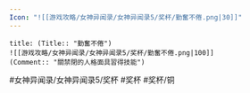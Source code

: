 ```yaml
---
Icon: "![[游戏攻略/女神异闻录/女神异闻录5/奖杯/勤奮不倦.png|30]]"
---
```

```ad-common-bronze-trophy
title: (Title:: "勤奮不倦")
![[游戏攻略/女神异闻录/女神异闻录5/奖杯/勤奮不倦.png|100]]
(Comment:: "關禁閉的人格面具習得技能")
```

#女神异闻录/女神异闻录5/奖杯 #奖杯 #奖杯/铜
